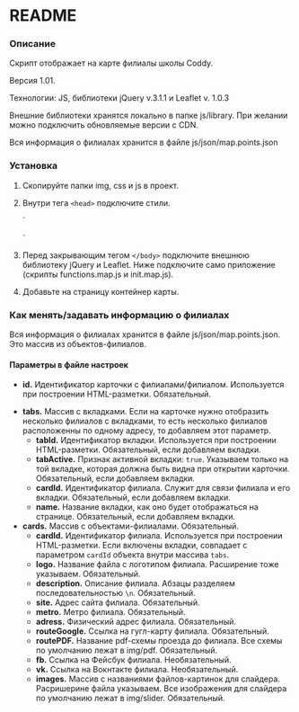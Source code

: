 # README #

### Описание ###

Скрипт отображает на карте филиалы школы Coddy.

Версия 1.01.

Технологии: JS, библиотеки jQuery v.3.1.1 и Leaflet v. 1.0.3

Внешние библиотеки хранятся локально в папке js/library. При желании можно подключить обновляемые версии с CDN.

Вся информация о филиалах хранится в файле js/json/map.points.json

### Установка ###

1. Скопируйте папки img, css и js в проект.

2. Внутри тега `<head>` подключите стили.

	`<link rel="stylesheet" type="text/css" href="css/style.css">
	<link rel="stylesheet" type="text/css" href="css/ui/layout/section.css">`


3. Перед закрывающим тегом `</body>` подключите внешнюю библиотеку jQuery и Leaflet. Ниже подключите само приложение (скрипты functions.map.js и init.map.js).

	<script type="text/javascript" src="js/library/jquery/jquery.3.1.1.js"></script>
	<script type="text/javascript" src="js/library/lealfet/leaflet.1.0.3.js"></script>
	<link rel="stylesheet" type="text/css" href="js/library/lealfet/leaflet.1.0.3.css">
	<script type="text/javascript" src="js/functions.map.js"></script>
	<script type="text/javascript" src="js/init.map.js"></script>

4. Добавьте на страницу контейнер карты.

	<div class="section map">
		<div class="inner" id="map">
		</div>
	</div>

### Как менять/задавать информацию о филиалах ###

Вся информация о филиалах хранится в файле js/json/map.points.json. Это массив из объектов-филиалов.

#### Параметры в файле настроек ####

* __id.__ Идентификатор карточки с филиалами/филиалом. Используется при построении HTML-разметки. Обязательный.
+ __tabs.__ Массив с вкладками. Если на карточке нужно отобразить несколько филиалов с вкладками, то есть несколько филиалов расположенны по одному адресу, то добавляем этот параметр.
	* __tabId.__ Идентификатор вкладки. Используется при построении HTML-разметки. Обязательный, если добавляем вкладки.
	* __tabActive.__ Признак активной вкладки: `true`. Указываем только на той вкладке, которая должна быть видна при открытии карточки. Обязательный, если добавляем вкладки.
	* __cardId.__ Идентификатор филиала. Служит для связи филиала и его вкладки. Обязательный, если добавляем вкладки.
	* __name.__ Название вкладки, как оно будет отображаться на странице. Обязательный, если добавляем вкладки.
+ __cards.__ Массив с объектами-филиалами. Обязательный.
	* __cardId.__ Идентификатор филиала. Используется при построении HTML-разметки. Если включены вкладки, совпадает с параметром `cardId` объекта внутри массива `tabs`.
	* __logo.__ Название файла с логотипом филиала. Расширение тоже указываем. Обязательный.
	* __description.__ Описание филиала. Абзацы разделяем последовательностью `\n`. Обязательный.
	* __site.__ Адрес сайта филиала. Обязательный.
	* __metro.__ Метро филиала. Обязательный.
	* __adress.__ Физический адрес филиала. Обязательный.
	* __routeGoogle.__ Ссылка на гугл-карту филиала. Обязательный.
	* __routePDF.__ Название pdf-схемы проезда до филиала. Все схемы по умолчанию лежат в img/pdf. Обязательный.
	* __fb.__ Ссылка на Фейсбук филиала. Необязательный.
	* __vk.__ Ссылка на Вокнтакте филиала. Необязательный.
	* __images.__ Массив с названиями файлов-картинок для слайдера. Расришерине файла указываем. Все изображения для слайдера по умолчанию лежат в img/slider. Обязательный.